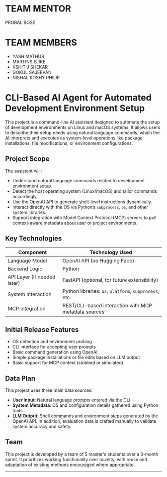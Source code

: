 # TEAM MENTOR
PROBAL BOSE

# TEAM MEMBERS
- YASH MATHUR
- MARTINS EJIKE
- KSHITIJ SHEKAR
- GOKUL SAJEEVAN
- NISHAL KOSHY PHILIP
# CLI-Based AI Agent for Automated Development Environment Setup

This project is a command-line AI assistant designed to automate the setup of development environments on Linux and macOS systems. It allows users to describe their setup needs using natural language commands, which the AI interprets and executes as system-level operations like package installations, file modifications, or environment configurations.

## Project Scope

The assistant will:
- Understand natural language commands related to development environment setup.
- Detect the host operating system (Linux/macOS) and tailor commands accordingly.
- Use the OpenAI API to generate shell-level instructions dynamically.
- Interact directly with the OS via Python’s `subprocess`, `os`, and other system libraries.
- Support integration with Model Context Protocol (MCP) servers to pull context-aware metadata about user or project environments.

##  Key Technologies

| Component            | Technology Used             |
|---------------------|-----------------------------|
| Language Model       | OpenAI API (no Hugging Face) |
| Backend Logic        | Python                      |
| API Layer (if needed later) | FastAPI (optional, for future extensibility) |
| System Interaction   | Python libraries: `os`, `platform`, `subprocess`, etc. |
| MCP Integration      | REST/CLI-based interaction with MCP metadata sources |

## Initial Release Features

- OS detection and environment probing
- CLI interface for accepting user prompts
- Basic command generation using OpenAI
- Simple package installations or file edits based on LLM output
- Basic support for MCP context (stubbed or simulated)

##  Data Plan

This project uses three main data sources:
- **User Input**: Natural language prompts entered via the CLI.
- **System Metadata**: OS and configuration details gathered using Python tools.
- **LLM Output**: Shell commands and environment steps generated by the OpenAI API.
In addition, evaluation data is crafted manually to validate system accuracy and safety.

## Team

This project is developed by a team of 5 master's students over a 3-month sprint. It prioritizes working functionality over novelty, with reuse and adaptation of existing methods encouraged where appropriate.

---

